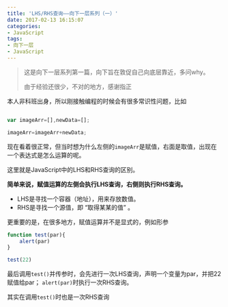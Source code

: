 ```yaml
---
title: 'LHS/RHS查询——向下一层系列（一）'
date: 2017-02-13 16:15:07
categories:
- JavaScript
tags: 
- 向下一层
- JavaScript
---
```

> 这是向下一层系列第一篇，向下旨在敦促自己向底层靠近，多问why。
> 
> 由于经验还很少，不对的地方，感谢指正

本人非科班出身，所以刚接触编程的时候会有很多常识性问题，比如
```js

var imageArr=[],newData=[];

imageArr=imageArr+newData;

```
现在看着很正常，但当时想为什么左侧的`imageArr`是赋值，右面是取值，出现在一个表达式是怎么运算的呢。

这里就是JavaScript中的LHS和RHS查询的区别。
<!-- more -->

**简单来说，赋值运算的左侧会执行LHS查询，右侧则执行RHS查询。**

- LHS是寻找一个容器（地址），用来存放数值。
- RHS是寻找一个源值，即 “取得某某的值” 。

更重要的是，在很多地方，赋值运算并不是显式的，例如形参

```js
function test(par){
    alert(par)
}

test(22)

```
最后调用`test()`并传参时，会先进行一次LHS查询，声明一个变量为par，并把22赋值给par；
`alert(par)`时执行一次RHS查询。

其实在调用`test()`时也是一次RHS查询
